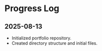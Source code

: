 # Progress Log

## 2025-08-13

- Initialized portfolio repository.
- Created directory structure and initial files.
